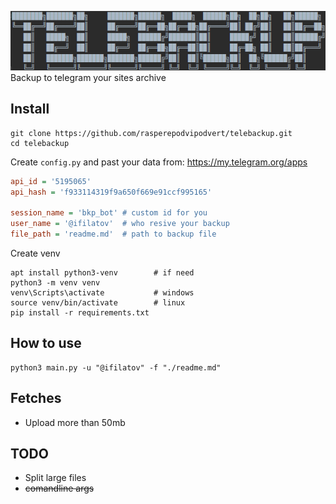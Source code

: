 ![](assets/logo.png)
Backup to telegram your sites archive

## Install

```shell
git clone https://github.com/rasperepodvipodvert/telebackup.git
cd telebackup
```

Create `config.py` and past your data from: https://my.telegram.org/apps

```ini
api_id = '5195065'
api_hash = 'f933114319f9a650f669e91ccf995165'

session_name = 'bkp_bot' # custom id for you
user_name = '@ifilatov'  # who resive your backup
file_path = 'readme.md'  # path to backup file
```

Create venv

```shell
apt install python3-venv        # if need
python3 -m venv venv
venv\Scripts\activate           # windows
source venv/bin/activate        # linux
pip install -r requirements.txt
```

## How to use

```shell
python3 main.py -u "@ifilatov" -f "./readme.md"
```

## Fetches

- Upload more than 50mb 

## TODO

- Split large files
- ~~comandline args~~